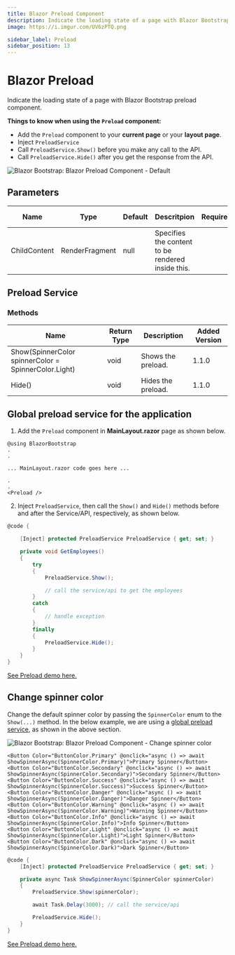 ```yaml
---
title: Blazor Preload Component
description: Indicate the loading state of a page with Blazor Bootstrap preload component.
image: https://i.imgur.com/UV6zPTQ.png

sidebar_label: Preload
sidebar_position: 13
---
```


# Blazor Preload

Indicate the loading state of a page with Blazor Bootstrap preload component.

**Things to know when using the `Preload` component:**

- Add the `Preload` component to your **current page** or your **layout page**.
- Inject `PreloadService`
- Call `PreloadService.Show()` before you make any call to the API.
- Call `PreloadService.Hide()` after you get the response from the API.

<img src="https://i.imgur.com/UV6zPTQ.png" alt="Blazor Bootstrap: Blazor Preload Component - Default" />

## Parameters

| Name | Type | Default | Descritpion | Required |  Version Added |
|--|--|--|--|--|--|
| ChildContent | RenderFragment | null | Specifies the content to be rendered inside this. | | 1.1.0 |

## Preload Service

### Methods

| Name | Return Type | Description | Added Version |
|--|--|--|--|
| Show(SpinnerColor spinnerColor = SpinnerColor.Light)| void | Shows the preload. | 1.1.0 |
| Hide() | void | Hides the preload. | 1.1.0 |

## Global preload service for the application

1. Add the `Preload` component in **MainLayout.razor** page as shown below.

```cshtml {} showLineNumbers
@using BlazorBootstrap
.
.

... MainLayout.razor code goes here ...

.
.
<Preload />
```

2. Inject `PreloadService`, then call the `Show()` and `Hide()` methods before and after the Service/API, respectively, as shown below.

```cs {} showLineNumbers
@code {

    [Inject] protected PreloadService PreloadService { get; set; }

    private void GetEmployees()
    {
        try
        {
            PreloadService.Show();

            // call the service/api to get the employees
        }
        catch
        {
            // handle exception
        }
        finally
        {
            PreloadService.Hide();
        }
    }
}
```

[See Preload demo here.](https://demos.getblazorbootstrap.com/preload#global-preload-service-for-the-application)

## Change spinner color

Change the default spinner color by passing the `SpinnerColor` enum to the `Show(...)` method. In the below example, we are using a [global preload service](/docs/components/preload#global-preload-service-for-the-application), as shown in the above section.

<img src="https://i.imgur.com/5PVt5bX.png" alt="Blazor Bootstrap: Blazor Preload Component - Change spinner color" />

```cshml {} showLineNumbers
<Button Color="ButtonColor.Primary" @onclick="async () => await ShowSpinnerAsync(SpinnerColor.Primary)">Primary Spinner</Button>
<Button Color="ButtonColor.Secondary" @onclick="async () => await ShowSpinnerAsync(SpinnerColor.Secondary)">Secondary Spinner</Button>
<Button Color="ButtonColor.Success" @onclick="async () => await ShowSpinnerAsync(SpinnerColor.Success)">Success Spinner</Button>
<Button Color="ButtonColor.Danger" @onclick="async () => await ShowSpinnerAsync(SpinnerColor.Danger)">Danger Spinner</Button>
<Button Color="ButtonColor.Warning" @onclick="async () => await ShowSpinnerAsync(SpinnerColor.Warning)">Warning Spinner</Button>
<Button Color="ButtonColor.Info" @onclick="async () => await ShowSpinnerAsync(SpinnerColor.Info)">Info Spinner</Button>
<Button Color="ButtonColor.Light" @onclick="async () => await ShowSpinnerAsync(SpinnerColor.Light)">Light Spinner</Button>
<Button Color="ButtonColor.Dark" @onclick="async () => await ShowSpinnerAsync(SpinnerColor.Dark)">Dark Spinner</Button>
```

```cs {} showLineNumbers
@code {
    [Inject] protected PreloadService PreloadService { get; set; }

    private async Task ShowSpinnerAsync(SpinnerColor spinnerColor)
    {
        PreloadService.Show(spinnerColor);

        await Task.Delay(3000); // call the service/api

        PreloadService.Hide();
    }
}
```

[See Preload demo here.](https://demos.getblazorbootstrap.com/preload#change-spinner-color)